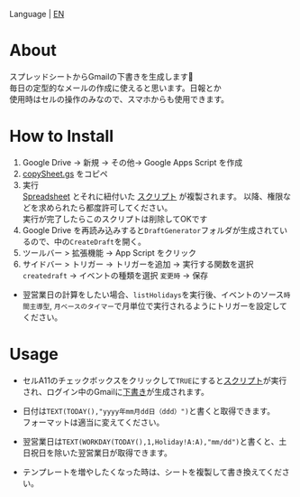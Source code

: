 Language | [EN](https://github.com/c-nao27/gmail-draft-generator/blob/master/README-en.md)


# About
スプレッドシートからGmailの下書きを生成します📧  
毎日の定型的なメールの作成に使えると思います。日報とか  
使用時はセルの操作のみなので、スマホからも使用できます。


# How to Install
1. Google Drive -> 新規 -> その他-> Google Apps Script を作成
2. [copySheet.gs](https://github.com/c-nao27/DraftGenerator-Gmail/blob/master/copySheet.gs) をコピペ  
3. 実行  
   [Spreadsheet](https://docs.google.com/spreadsheets/d/11jlhA_Tim8s6njnWUwJet0un1q5nkWzBKan9579I7m4/edit#gid=0)
   とそれに紐付いた [スクリプト](https://github.com/c-nao27/DraftGenerator-Gmail/tree/master/createDraft) が複製されます。
   以降、権限などを求められたら都度許可してください。  
   実行が完了したらこのスクリプトは削除してOKです  
4. Google Drive を再読み込みすると`DraftGenerator`フォルダが生成されているので、中の`CreateDraft`を開く。  
5. ツールバー > 拡張機能 -> App Script をクリック
6. サイドバー > トリガー -> トリガーを追加 -> 実行する関数を選択 `createdraft` -> イベントの種類を選択 `変更時` -> 保存
 - 翌営業日の計算をしたい場合、`listHolidays`を実行後、イベントのソース`時間主導型`, `月ベースのタイマー`で月単位で実行されるようにトリガーを設定してください。


# Usage
- セルA11のチェックボックスをクリックして`TRUE`にすると[スクリプト](https://github.com/c-nao27/gmail-draft-generator/blob/master/createDraft/createDraft.gs)が実行され、ログイン中のGmailに[下書き](https://mail.google.com/mail/u/0/#drafts)が生成されます。

- 日付は`TEXT(TODAY(),"yyyy年mm月dd日（ddd）")`と書くと取得できます。  
   フォーマットは適当に変えてください。
- 翌営業日は`TEXT(WORKDAY(TODAY(),1,Holiday!A:A),"mm/dd")`と書くと、土日祝日を除いた翌営業日が取得できます。
- テンプレートを増やしたくなった時は、シートを複製して書き換えてください。
